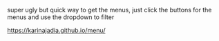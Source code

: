 super ugly but quick way to get the menus, just click the buttons for the menus and use the dropdown to filter

https://karinajadia.github.io/menu/
